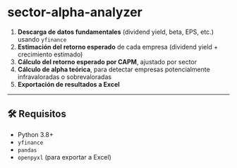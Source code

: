 # sector-alpha-analyzer

1. **Descarga de datos fundamentales** (dividend yield, beta, EPS, etc.) usando `yfinance`
2. **Estimación del retorno esperado** de cada empresa (dividend yield + crecimiento estimado)
3. **Cálculo del retorno esperado por CAPM**, ajustado por sector
4. **Cálculo de alpha teórica**, para detectar empresas potencialmente infravaloradas o sobrevaloradas
5. **Exportación de resultados a Excel**

---

## 🛠️ Requisitos

- Python 3.8+
- `yfinance`
- `pandas`
- `openpyxl` (para exportar a Excel)
